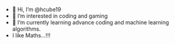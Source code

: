 - 👋 Hi, I’m @hcube19
- 👀 I’m interested in coding and gaming
- 🌱 I’m currently learning advance coding and machine learning algorithms.
- I like Maths...!!!
<!---
hcube19/hcube19 is a ✨ special ✨ repository because its `README.md` (this file) appears on your GitHub profile.
You can click the Preview link to take a look at your changes.
--->
